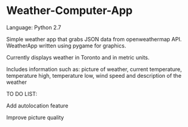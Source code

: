 # Weather-Computer-App

Language: Python 2.7

Simple weather app that grabs JSON data from openweathermap API.
WeatherApp written using pygame for graphics.

Currently displays weather in Toronto and in metric units.

Includes information such as:
  picture of weather,
  current temperature,
  temperature high,
  temperature low,
  wind speed and
  description of the weather
  
  
TO DO LIST:

  Add autolocation feature
  
  Improve picture quality
